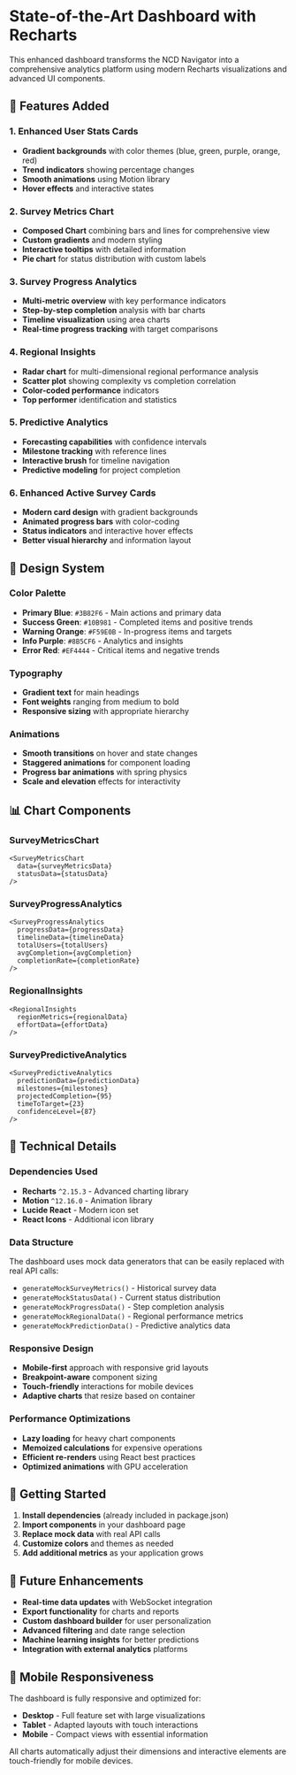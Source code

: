 # State-of-the-Art Dashboard with Recharts

This enhanced dashboard transforms the NCD Navigator into a comprehensive analytics platform using modern Recharts visualizations and advanced UI components.

## 🚀 Features Added

### 1. Enhanced User Stats Cards
- **Gradient backgrounds** with color themes (blue, green, purple, orange, red)
- **Trend indicators** showing percentage changes
- **Smooth animations** using Motion library
- **Hover effects** and interactive states

### 2. Survey Metrics Chart
- **Composed Chart** combining bars and lines for comprehensive view
- **Custom gradients** and modern styling
- **Interactive tooltips** with detailed information
- **Pie chart** for status distribution with custom labels

### 3. Survey Progress Analytics
- **Multi-metric overview** with key performance indicators
- **Step-by-step completion** analysis with bar charts
- **Timeline visualization** using area charts
- **Real-time progress tracking** with target comparisons

### 4. Regional Insights
- **Radar chart** for multi-dimensional regional performance analysis
- **Scatter plot** showing complexity vs completion correlation
- **Color-coded performance** indicators
- **Top performer** identification and statistics

### 5. Predictive Analytics
- **Forecasting capabilities** with confidence intervals
- **Milestone tracking** with reference lines
- **Interactive brush** for timeline navigation
- **Predictive modeling** for project completion

### 6. Enhanced Active Survey Cards
- **Modern card design** with gradient backgrounds
- **Animated progress bars** with color-coding
- **Status indicators** and interactive hover effects
- **Better visual hierarchy** and information layout

## 🎨 Design System

### Color Palette
- **Primary Blue**: `#3B82F6` - Main actions and primary data
- **Success Green**: `#10B981` - Completed items and positive trends
- **Warning Orange**: `#F59E0B` - In-progress items and targets
- **Info Purple**: `#8B5CF6` - Analytics and insights
- **Error Red**: `#EF4444` - Critical items and negative trends

### Typography
- **Gradient text** for main headings
- **Font weights** ranging from medium to bold
- **Responsive sizing** with appropriate hierarchy

### Animations
- **Smooth transitions** on hover and state changes
- **Staggered animations** for component loading
- **Progress bar animations** with spring physics
- **Scale and elevation** effects for interactivity

## 📊 Chart Components

### SurveyMetricsChart
```tsx
<SurveyMetricsChart 
  data={surveyMetricsData}
  statusData={statusData}
/>
```

### SurveyProgressAnalytics
```tsx
<SurveyProgressAnalytics
  progressData={progressData}
  timelineData={timelineData}
  totalUsers={totalUsers}
  avgCompletion={avgCompletion}
  completionRate={completionRate}
/>
```

### RegionalInsights
```tsx
<RegionalInsights
  regionMetrics={regionalData}
  effortData={effortData}
/>
```

### SurveyPredictiveAnalytics
```tsx
<SurveyPredictiveAnalytics
  predictionData={predictionData}
  milestones={milestones}
  projectedCompletion={95}
  timeToTarget={23}
  confidenceLevel={87}
/>
```

## 🔧 Technical Details

### Dependencies Used
- **Recharts** `^2.15.3` - Advanced charting library
- **Motion** `^12.16.0` - Animation library
- **Lucide React** - Modern icon set
- **React Icons** - Additional icon library

### Data Structure
The dashboard uses mock data generators that can be easily replaced with real API calls:
- `generateMockSurveyMetrics()` - Historical survey data
- `generateMockStatusData()` - Current status distribution
- `generateMockProgressData()` - Step completion analysis
- `generateMockRegionalData()` - Regional performance metrics
- `generateMockPredictionData()` - Predictive analytics data

### Responsive Design
- **Mobile-first** approach with responsive grid layouts
- **Breakpoint-aware** component sizing
- **Touch-friendly** interactions for mobile devices
- **Adaptive charts** that resize based on container

### Performance Optimizations
- **Lazy loading** for heavy chart components
- **Memoized calculations** for expensive operations
- **Efficient re-renders** using React best practices
- **Optimized animations** with GPU acceleration

## 🚀 Getting Started

1. **Install dependencies** (already included in package.json)
2. **Import components** in your dashboard page
3. **Replace mock data** with real API calls
4. **Customize colors** and themes as needed
5. **Add additional metrics** as your application grows

## 🎯 Future Enhancements

- **Real-time data updates** with WebSocket integration
- **Export functionality** for charts and reports
- **Custom dashboard builder** for user personalization
- **Advanced filtering** and date range selection
- **Machine learning insights** for better predictions
- **Integration with external analytics** platforms

## 📱 Mobile Responsiveness

The dashboard is fully responsive and optimized for:
- **Desktop** - Full feature set with large visualizations
- **Tablet** - Adapted layouts with touch interactions
- **Mobile** - Compact views with essential information

All charts automatically adjust their dimensions and interactive elements are touch-friendly for mobile devices.
